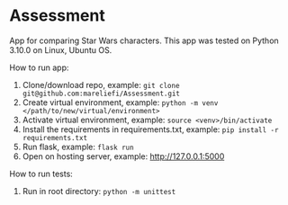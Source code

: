 # Assessment
App for comparing Star Wars characters. This app was tested on Python 3.10.0 on Linux, Ubuntu OS.

How to run app:

1. Clone/download repo, example:
   `git clone git@github.com:mareliefi/Assessment.git`
3. Create virtual environment, example:
   `python -m venv </path/to/new/virtual/environment>`
5. Activate virtual environment, example:
   `source <venv>/bin/activate`
7. Install the requirements in requirements.txt, example:
   `pip install -r requirements.txt`
9. Run flask, example:
    `flask run`
11. Open on hosting server, example:
    http://127.0.0.1:5000

How to run tests:

1. Run in root directory:
   `python -m unittest`
